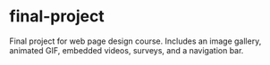 # final-project
Final project for web page design course. Includes an image gallery, animated GIF, embedded videos, surveys, and a navigation bar.
